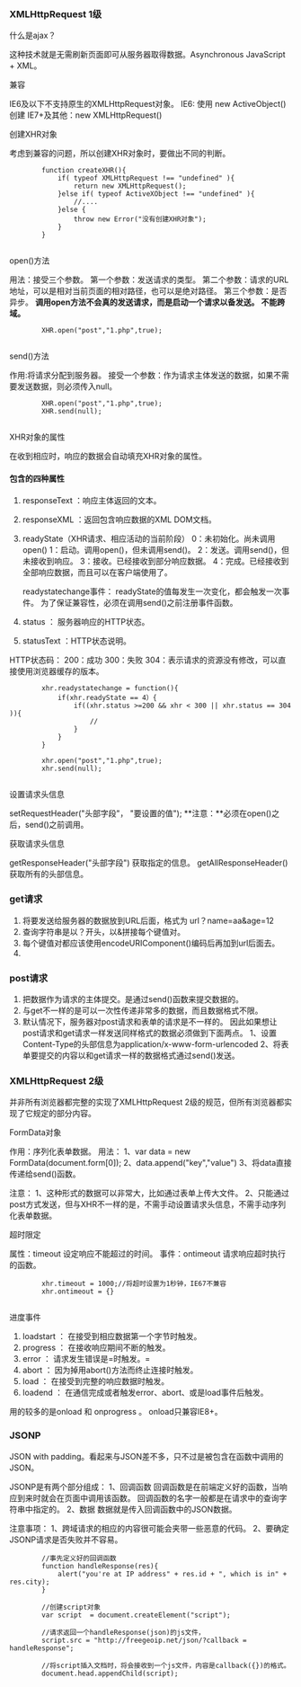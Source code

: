 ### XMLHttpRequest 1级

什么是ajax？



这种技术就是无需刷新页面即可从服务器取得数据。Asynchronous JavaScript + XML。

兼容



IE6及以下不支持原生的XMLHttpRequest对象。 IE6: 使用 new ActiveObject()创建
IE7+及其他：new XMLHttpRequest()

创建XHR对象



考虑到兼容的问题，所以创建XHR对象时，要做出不同的判断。

```
        function createXHR(){
            if( typeof XMLHttpRequest !== "undefined" ){
                return new XMLHttpRequest();
            }else if( typeof ActiveXObject !== "undefined" ){
                //....
            }else {
                throw new Error("没有创建XHR对象");
            }
        }
    
```

open()方法



用法：接受三个参数。
第一个参数：发送请求的类型。
第二个参数：请求的URL地址，可以是相对当前页面的相对路径，也可以是绝对路径。
第三个参数：是否异步。
**调用open方法不会真的发送请求，而是启动一个请求以备发送。**
**不能跨域。**

```
        XHR.open("post","1.php",true);
    
```

send()方法



作用:将请求分配到服务器。
接受一个参数：作为请求主体发送的数据，如果不需要发送数据，则必须传入null。

```
        XHR.open("post","1.php",true);
        XHR.send(null);
    
```

XHR对象的属性



在收到相应时，响应的数据会自动填充XHR对象的属性。

#### 包含的四种属性

1. responseText ：响应主体返回的文本。

2. responseXML ：返回包含响应数据的XML DOM文档。

3. readyState（XHR请求、相应活动的当前阶段）
   0：未初始化。尚未调用open()
   1：启动。调用open()，但未调用send()。
   2：发送。调用send()，但未接收到响应。
   3：接收。已经接收到部分响应数据。
   4：完成。已经接收到全部响应数据，而且可以在客户端使用了。

   readystatechange事件：
   readyState的值每发生一次变化，都会触发一次事件。
   为了保证兼容性，必须在调用send()之前注册事件函数。

4. status ： 服务器响应的HTTP状态。

5. statusText ：HTTP状态说明。

HTTP状态码：
200：成功
300：失败
304：表示请求的资源没有修改，可以直接使用浏览器缓存的版本。

```
        xhr.readystatechange = function(){
            if(xhr.readyState == 4）{
                if((xhr.status >=200 && xhr < 300 || xhr.status == 304 )){
                    //
                }
            }
        }

        xhr.open("post","1.php",true);
        xhr.send(null);
    
```

设置请求头信息



setRequestHeader("头部字段"， "要设置的值");
**注意：**必须在open()之后，send()之前调用。

获取请求头信息



getResponseHeader("头部字段")
获取指定的信息。
getAllResponseHeader()
获取所有的头部信息。

### get请求

1. 将要发送给服务器的数据放到URL后面，格式为 url？name=aa&age=12
2. 查询字符串是以？开头，以&拼接每个键值对。
3. 每个键值对都应该使用encodeURIComponent()编码后再加到url后面去。
4. 

### post请求

1. 把数据作为请求的主体提交。是通过send()函数来提交数据的。
2. 与get不一样的是可以一次性传递非常多的数据，而且数据格式不限。
3. 默认情况下，服务器对post请求和表单的请求是不一样的。
   因此如果想让post请求和get请求一样发送同样格式的数据必须做到下面两点。
   1、设置Content-Type的头部信息为application/x-www-form-urlencoded
   2、将表单要提交的内容以和get请求一样的数据格式通过send()发送。

### XMLHttpRequest 2级

并非所有浏览器都完整的实现了XMLHttpRequest 2级的规范，但所有浏览器都实现了它规定的部分内容。

FormData对象



作用：序列化表单数据。
用法：
1、var data = new FormData(document.form[0]);
2、data.append("key","value")
3、将data直接传递给send()函数。

注意：
1、这种形式的数据可以非常大，比如通过表单上传大文件。
2、只能通过post方式发送，但与XHR不一样的是，不需手动设置请求头信息，不需手动序列化表单数据。

超时限定



属性：timeout
设定响应不能超过的时间。
事件：ontimeout
请求响应超时执行的函数。

```
        xhr.timeout = 1000;//将超时设置为1秒钟，IE67不兼容
        xhr.ontimeout = {}
    
```

进度事件



1. loadstart ：
   在接受到相应数据第一个字节时触发。
2. progress ：
   在接收响应期间不断的触发。
3. error ：
   请求发生错误是=时触发。=
4. abort ：
   因为掉用abort()方法而终止连接时触发。
5. load ：
   在接受到完整的响应数据时触发。
6. loadend ：
   在通信完成或者触发error、abort、或是load事件后触发。

用的较多的是onload 和 onprogress 。 onload只兼容IE8+。

### JSONP

JSON with padding。看起来与JSON差不多，只不过是被包含在函数中调用的JSON。

JSONP是有两个部分组成： 1、回调函数 回调函数是在前端定义好的函数，当响应到来时就会在页面中调用该函数。 回调函数的名字一般都是在请求中的查询字符串中指定的。 2、数据 数据就是传入回调函数中的JSON数据。

注意事项： 1、跨域请求的相应的内容很可能会夹带一些恶意的代码。 2、要确定JSONP请求是否失败并不容易。

```
        //事先定义好的回调函数
        function handleResponse(res){
            alert("you're at IP address" + res.id + ", which is in" + res.city);
        }

        //创建script对象
        var script  = document.createElement("script");

        //请求返回一个handleResponse(json)的js文件，
        script.src = "http://freegeoip.net/json/?callback = handleResponse";

        //将script插入文档时，将会接收到一个js文件，内容是callback({})的格式。
        document.head.appendChild(script);
    
```